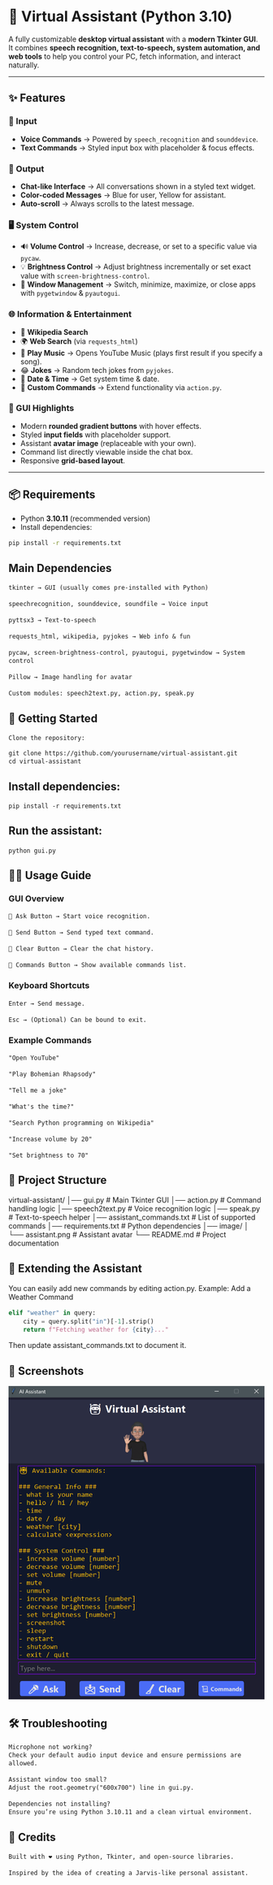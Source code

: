 # 🤖 Virtual Assistant (Python 3.10)

A fully customizable **desktop virtual assistant** with a **modern Tkinter GUI**.  
It combines **speech recognition, text-to-speech, system automation, and web tools** to help you control your PC, fetch information, and interact naturally.  

---

## ✨ Features

### 🎤 Input
- **Voice Commands** → Powered by `speech_recognition` and `sounddevice`.
- **Text Commands** → Styled input box with placeholder & focus effects.

### 💬 Output
- **Chat-like Interface** → All conversations shown in a styled text widget.
- **Color-coded Messages** → Blue for user, Yellow for assistant.
- **Auto-scroll** → Always scrolls to the latest message.

### 🖥️ System Control
- 🔊 **Volume Control** → Increase, decrease, or set to a specific value via `pycaw`.
- 💡 **Brightness Control** → Adjust brightness incrementally or set exact value with `screen-brightness-control`.
- 📂 **Window Management** → Switch, minimize, maximize, or close apps with `pygetwindow` & `pyautogui`.

### 🌐 Information & Entertainment
- 📖 **Wikipedia Search**
- 🌍 **Web Search** (via `requests_html`)
- 🎵 **Play Music** → Opens YouTube Music (plays first result if you specify a song).
- 😂 **Jokes** → Random tech jokes from `pyjokes`.
- 📅 **Date & Time** → Get system time & date.
- 📌 **Custom Commands** → Extend functionality via `action.py`.

### 🎨 GUI Highlights
- Modern **rounded gradient buttons** with hover effects.
- Styled **input fields** with placeholder support.
- Assistant **avatar image** (replaceable with your own).
- Command list directly viewable inside the chat box.
- Responsive **grid-based layout**.

---

## 📦 Requirements

- Python **3.10.11** (recommended version)
- Install dependencies:
```bash
pip install -r requirements.txt
```
## Main Dependencies

    tkinter → GUI (usually comes pre-installed with Python)

    speechrecognition, sounddevice, soundfile → Voice input

    pyttsx3 → Text-to-speech

    requests_html, wikipedia, pyjokes → Web info & fun

    pycaw, screen-brightness-control, pyautogui, pygetwindow → System control

    Pillow → Image handling for avatar

    Custom modules: speech2text.py, action.py, speak.py

## 🚀 Getting Started

    Clone the repository:
```
git clone https://github.com/yourusername/virtual-assistant.git
cd virtual-assistant
```
## Install dependencies:
```
pip install -r requirements.txt
```
## Run the assistant:
```
python gui.py
```
## 🧑‍💻 Usage Guide
### GUI Overview

    🎤 Ask Button → Start voice recognition.

    📩 Send Button → Send typed text command.

    🧹 Clear Button → Clear the chat history.

    📜 Commands Button → Show available commands list.

### Keyboard Shortcuts

    Enter → Send message.

    Esc → (Optional) Can be bound to exit.

### Example Commands

    "Open YouTube"

    "Play Bohemian Rhapsody"

    "Tell me a joke"

    "What's the time?"

    "Search Python programming on Wikipedia"

    "Increase volume by 20"

    "Set brightness to 70"

## 📂 Project Structure

virtual-assistant/
│── gui.py                  # Main Tkinter GUI
│── action.py               # Command handling logic
│── speech2text.py          # Voice recognition logic
│── speak.py                # Text-to-speech helper
│── assistant_commands.txt  # List of supported commands
│── requirements.txt        # Python dependencies
│── image/
│   └── assistant.png       # Assistant avatar
└── README.md               # Project documentation

## 🔧 Extending the Assistant

You can easily add new commands by editing action.py.
Example: Add a Weather Command
```python
elif "weather" in query:
    city = query.split("in")[-1].strip()
    return f"Fetching weather for {city}..."
```
Then update assistant_commands.txt to document it.
## 📸 Screenshots

![Assistant Screenshot](image/assistant_screenshot.png)
## 🛠️ Troubleshooting

    Microphone not working?
    Check your default audio input device and ensure permissions are allowed.

    Assistant window too small?
    Adjust the root.geometry("600x700") line in gui.py.

    Dependencies not installing?
    Ensure you’re using Python 3.10.11 and a clean virtual environment.

## 🙌 Credits

    Built with ❤️ using Python, Tkinter, and open-source libraries.

    Inspired by the idea of creating a Jarvis-like personal assistant.